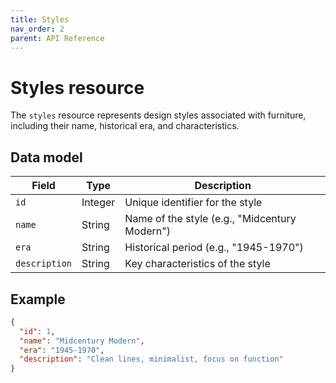```yaml
---
title: Styles
nav_order: 2
parent: API Reference
---
```




# Styles resource

The `styles` resource represents design styles associated with furniture, including their name, historical era, and characteristics.

## Data model

| Field        | Type   | Description |
|--------------|--------|-------------|
| `id`         | Integer | Unique identifier for the style |
| `name`       | String  | Name of the style (e.g., "Midcentury Modern") |
| `era`        | String  | Historical period (e.g., "1945-1970") |
| `description`| String  | Key characteristics of the style |

## Example

```json
{
  "id": 1,
  "name": "Midcentury Modern",
  "era": "1945-1970",
  "description": "Clean lines, minimalist, focus on function"
}

```